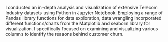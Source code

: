 I conducted an in-depth analysis and visualization of extensive Telecom Industry datasets using Python in Jupyter Notebook. 
Employing a range of Pandas library functions for data exploration, data wrangling 
incorporated different functions/charts from the Matplotlib and seaborn library for visualization. 
I specifically focused on examining and visualizing various columns to identify the reasons behind customer churn.
